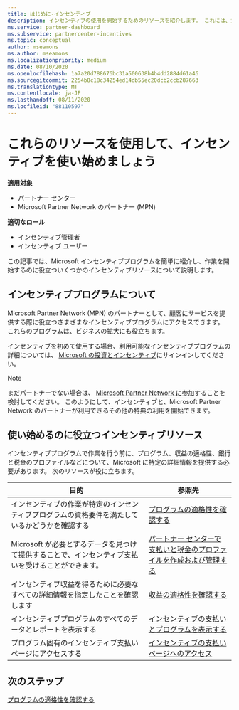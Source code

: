 ```yaml
---
title: はじめに-インセンティブ
description: インセンティブの使用を開始するためのリソースを紹介します。 これには、資格要件を満たし、銀行、税金、および支払いの詳細を送信することを確認する手順が含まれます。
ms.service: partner-dashboard
ms.subservice: partnercenter-incentives
ms.topic: conceptual
author: mseamons
ms.author: mseamons
ms.localizationpriority: medium
ms.date: 08/10/2020
ms.openlocfilehash: 1a7a20d788676bc31a500638b4b4dd2884d61a46
ms.sourcegitcommit: 2254b8c18c34254ed14db55ec20dcb2ccb287663
ms.translationtype: MT
ms.contentlocale: ja-JP
ms.lasthandoff: 08/11/2020
ms.locfileid: "88110597"
---
```

# <a name="use-these-resources-to-help-you-get-started-with-incentives"></a>これらのリソースを使用して、インセンティブを使い始めましょう

**適用対象**

- パートナー センター
- Microsoft Partner Network のパートナー (MPN)

**適切なロール**

- インセンティブ管理者
- インセンティブ ユーザー

この記事では、Microsoft インセンティブプログラムを簡単に紹介し、作業を開始するのに役立ついくつかのインセンティブリソースについて説明します。

## <a name="about-the-incentives-program"></a>インセンティブプログラムについて

Microsoft Partner Network (MPN) のパートナーとして、顧客にサービスを提供する際に役立つさまざまなインセンティブプログラムにアクセスできます。 これらのプログラムは、ビジネスの拡大にも役立ちます。

インセンティブを初めて使用する場合、利用可能なインセンティブプログラムの詳細については、 [Microsoft の投資とインセンティブ](https://partner.microsoft.com/membership/partner-incentives)にサインインしてください。

> [!NOTE]
> まだパートナーでない場合は、 [Microsoft Partner Network に参加](https://partner.microsoft.com/membership)することを検討してください。 このようにして、インセンティブと、Microsoft Partner Network のパートナーが利用できるその他の特典の利用を開始できます。  

## <a name="incentives-resources-to-help-you-get-started"></a>使い始めるのに役立つインセンティブリソース

インセンティブプログラムで作業を行う前に、プログラム、収益の適格性、銀行と税金のプロファイルなどについて、Microsoft に特定の詳細情報を提供する必要があります。 次のリソースが役に立ちます。

|  **目的**  |  **参照先**  |
|--------------|-----------|
| インセンティブの作業が特定のインセンティブプログラムの資格要件を満たしているかどうかを確認する | [プログラムの適格性を確認する](incentives-determined-your-program-eligibility.md)  |
| Microsoft が必要とするデータを見つけて提供することで、インセンティブ支払いを受けることができます。 | [パートナー センターで支払いと税金のプロファイルを作成および管理する](incentives-create-and-manage-your-payout-and-tax-profiles.md)  |
| インセンティブ収益を得るために必要なすべての詳細情報を指定したことを確認します | [収益の適格性を確認する](incentives-confirm-your-earnings-eligibility.md)  |
| インセンティブプログラムのすべてのデータとレポートを表示する | [インセンティブの支払いとプログラムを表示する](understand-incentive-payouts.md)  |
| プログラム固有のインセンティブ支払いページにアクセスする | [インセンティブの支払いページへのアクセス](incentives-unified-user-guide.md)  |

## <a name="next-steps"></a>次のステップ

[プログラムの適格性を確認する](incentives-determined-your-program-eligibility.md)